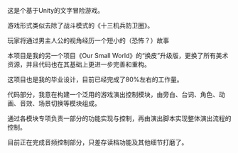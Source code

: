 这是个基于Unity的文字冒险游戏。

游戏形式类似去除了战斗模式的《十三机兵防卫圈》。

玩家将通过男主人公的视角经历一个短小的（恐怖？）故事

本项目是我的另一个项目《Our Small World》的“换皮”升级版，更换了所有美术资源，并且代码也在其基础上更进一步完善和重构。

这项目也是我的毕业设计，目前已经完成了80%左右的工作量。

代码部分，我意在构建一个泛用的游戏演出控制模块，由旁白、台词、角色、动画、音效、场景切换等模块组成。

通过各模块专项负责一部分的功能实现与控制，再由演出脚本实现整体演出流程的控制。

目前正在完成音频控制部分，只差存读档功能及其他细节打磨了。
